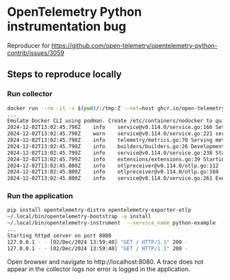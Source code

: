 # OpenTelemetry Python instrumentation bug

Reproducer for https://github.com/open-telemetry/opentelemetry-python-contrib/issues/3059

## Steps to reproduce locally

### Run collector
```bash
docker run --rm -it -v $(pwd)/:/tmp:Z --net=host ghcr.io/open-telemetry/opentelemetry-collector-releases/opentelemetry-collector:0.114.0 --config=/tmp/local-collector.yaml
...
Emulate Docker CLI using podman. Create /etc/containers/nodocker to quiet msg.
2024-12-02T13:02:45.798Z	info	service@v0.114.0/service.go:166	Setting up own telemetry...
2024-12-02T13:02:45.798Z	warn	service@v0.114.0/service.go:221	service::telemetry::metrics::address is being deprecated in favor of service::telemetry::metrics::readers
2024-12-02T13:02:45.798Z	info	telemetry/metrics.go:70	Serving metrics	{"address": "0.0.0.0:8888", "metrics level": "Normal"}
2024-12-02T13:02:45.798Z	info	builders/builders.go:26	Development component. May change in the future.	{"kind": "exporter", "data_type": "traces", "name": "debug"}
2024-12-02T13:02:45.799Z	info	service@v0.114.0/service.go:238	Starting otelcol...	{"Version": "0.114.0", "NumCPU": 16}
2024-12-02T13:02:45.799Z	info	extensions/extensions.go:39	Starting extensions...
2024-12-02T13:02:45.800Z	info	otlpreceiver@v0.114.0/otlp.go:112	Starting GRPC server	{"kind": "receiver", "name": "otlp", "data_type": "traces", "endpoint": "localhost:4317"}
2024-12-02T13:02:45.800Z	info	otlpreceiver@v0.114.0/otlp.go:169	Starting HTTP server	{"kind": "receiver", "name": "otlp", "data_type": "traces", "endpoint": "localhost:4318"}
2024-12-02T13:02:45.800Z	info	service@v0.114.0/service.go:261	Everything is ready. Begin running and processing data.
```

### Run the application
```bash
pip install opentelemetry-distro opentelemetry-exporter-otlp
~/.local/bin/opentelemetry-bootstrap -a install
~/.local/bin/opentelemetry-instrument  --service_name python-example  --exporter_otlp_endpoint localhost:4317 --traces_exporter console,otlp --metrics_exporter console python helloworld.py
...
Starting httpd server on port 8080
127.0.0.1 - - [02/Dec/2024 13:59:40] "GET / HTTP/1.1" 200 -
127.0.0.1 - - [02/Dec/2024 13:59:40] "GET / HTTP/1.1" 200 -
```


Open browser and navigate to http://localhost:8080. A trace does not appear in the collector logs nor error is logged in the application.